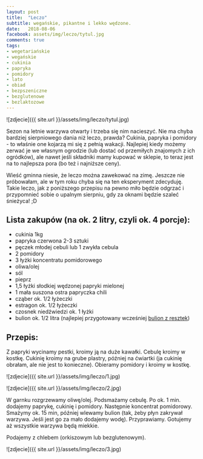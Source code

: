 ```yaml
---
layout: post
title:  "Leczo"
subtitle: wegańskie, pikantne i lekko wędzone.
date:   2018-08-06
facebook: assets/img/leczo/tytul.jpg
comments: true
tags:
- wegetariańskie
- wegańskie
- cukinia
- papryka
- pomidory
- lato
- obiad
- bezpszeniczne
- bezglutenowe
- bezlaktozowe 
---
```


![zdjecie]({{ site.url }}/assets/img/leczo/tytul.jpg)

Sezon na letnie warzywa otwarty i trzeba się nim nacieszyć. Nie ma chyba bardziej sierpniowego dania niż leczo, prawda? Cukinia, papryka i pomidory - to właśnie one kojarzą mi się z pełnią wakacji. Najlepiej kiedy możemy zerwać je we własnym ogrodzie (lub dostać od przemiłych znajomych z ich ogródków), ale nawet jeśli składniki mamy kupować w sklepie, to teraz jest na to najlepsza pora (bo też i najniższe ceny). 

Wieść gminna niesie, że leczo można zawekować na zimę. Jeszcze nie próbowałam, ale w tym roku chyba się na ten eksperyment zdecyduję. Takie leczo, jak z poniższego przepisu na pewno miło będzie odgrzać i przypomnieć sobie o upalnym sierpniu, gdy za oknami będzie szaleć śnieżyca! ;D

## Lista zakupów (na ok. 2 litry, czyli ok. 4 porcje):

* cukinia 1kg
* papryka czerwona 2-3 sztuki
* pęczek młodej cebuli lub 1 zwykła cebula
* 2 pomidory
* 3 łyżki koncentratu pomidorowego
* oliwa/olej
* sól
* pieprz
* 1,5 łyżki słodkiej wędzonej papryki mielonej
* 1 mała suszona ostra papryczka chili
* cząber ok. 1/2 łyżeczki
* estragon ok. 1/2 łyżeczki
* czosnek niedźwiedzi ok. 1 łyżki
* bulion ok. 1/2 litra (najlepiej przygotowany wcześniej [bulion z resztek](http://pokarmlove.com.pl/zero-waste/))


## Przepis:

Z papryki wycinamy pestki, kroimy ją na duże kawałki. Cebulę kroimy w kostkę. Cukinię kroimy na grube plastry, później na ćwiartki (ja cukinię obrałam, ale nie jest to konieczne). Obieramy pomidory i kroimy w kostkę.

![zdjecie]({{ site.url }}/assets/img/leczo/1.jpg)

![zdjecie]({{ site.url }}/assets/img/leczo/2.jpg)

W garnku rozgrzewamy oliwę/olej. Podsmażamy cebulę. Po ok. 1 min. dodajemy paprykę, cukinię i pomidory. Następnie koncentrat pomidorowy. Smażymy ok. 15 min, później wlewamy bulion (tak, żeby płyn zakrywał warzywa. Jeśli jest go za mało dodajemy wodę). Przyprawiamy. Gotujemy aż wszystkie warzywa będą miekkie. 

Podajemy z chlebem (orkiszowym lub bezglutenowym).

![zdjecie]({{ site.url }}/assets/img/leczo/3.jpg)